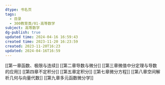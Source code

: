 ```yaml
---
dtype: 书名页
tags:
  - 目录
  - 300教育类/01-高等数学
subject: 高等数学
dg-publish: true
updated time: 2024-04-16 16:59:43
created time: 2023-11-20 16:23:59
created: 2023-11-20T16:23
updated: 2024-04-16T16:59
---
```

[[第一章函数、极限与连续]]
[[第二章导数与微分]]
[[第三章微值中分定理与导数的应用]]
[[第四章不定积分]]
[[第五章定积分]]
[[第七章微分方程]]
[[第八章空间解析几何与向量代数]]
[[第九章多元函数微分学]]